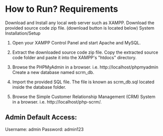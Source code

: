 # How to Run? Requirements

Download and Install any local web server such as XAMPP. Download the provided source code zip file. (download button is located below) System Installation/Setup

1.  Open your XAMPP Control Panel and start Apache and MySQL.

2.  Extract the downloaded source code zip file. 
    Copy the extracted source code folder and paste it into the XAMPP's "htdocs" directory.

3.  Browse the PHPMyAdmin in a browser. i.e. http://localhost/phpmyadmin Create a new database named scrm_db.

4.  Import the provided SQL file. The file is known as scrm_db.sql located inside the database folder.

5.  Browse the Simple Customer Relationship Management (CRM) System in a browser. i.e. http://localhost/php-scrm/.


## Admin Default Access: 

Username: admin
Password: admin123
